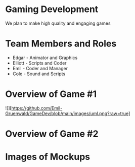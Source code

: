 # Gaming Development
We plan to make high quality and engaging games

# Team Members and Roles
* Edgar - Animator and Graphics
* Elliott - Scripts and Coder
* Emil - Coder and Manager
* Cole - Sound and Scripts

# Overview of Game #1
![][https://github.com/Emil-Gruenwald/GameDev/blob/main/images/uml.png?raw=true]

# Overview of Game #2

# Images of Mockups
